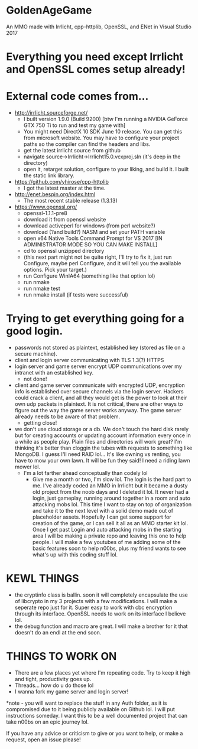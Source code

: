 # GoldenAgeGame
An MMO made with Irrlicht, cpp-httplib, OpenSSL, and ENet in Visual Studio 2017

# Everything you need except Irrlicht and OpenSSL comes setup already!

# External code comes from...
- http://irrlicht.sourceforge.net/
  - I built version 1.9.0 (Build 9200) [btw I'm running a NVIDIA GeForce GTX 750 Ti to run and test my game with]
  - You might need DirectX 10 SDK June 10 release. You can get this from microsoft website. You may have to configure your project paths so the compiler can find the headers and libs.
  - get the latest irrlicht source from github
  - navigate source->Irrlicht->Irrlicht15.0.vcxproj.sln (it's deep in the directory)
  - open it, retarget solution, configure to your liking, and build it. I built the static link library.
- https://github.com/yhirose/cpp-httplib
  - I got the latest master at the time.
- http://enet.bespin.org/index.html
  - The most recent stable release (1.3.13)
- https://www.openssl.org/
  - openssl-1.1.1-pre8
  - download it from openssl website
  - download activeperl for windows (from perl website?)
  - download (?and build?) NASM and set your PATH variable
  - open x64 Native Tools Command Prompt for VS 2017 [IN ADMINISTRATOR MODE SO YOU CAN MAKE INSTALL]
  - cd to openssl unzipped directory
  - (this next part might not be quite right, I'll try to fix it, just run Configure, maybe perl Configure, and it will tell you the available options. Pick your target.)
  - run Configure WinIA64 (something like that option lol)
  - run nmake
  - run nmake test
  - run nmake install (if tests were successful)

# Trying to get everything going for a good login.
- passwords not stored as plaintext, established key (stored as file on a secure machine).
- client and login server communicating with TLS 1.3(?) HTTPS
- login server and game server encrypt UDP communications over my intranet with an established key.
  - not done!
- client and game server communicate with encrypted UDP, encryption info is established over secure channels via the login server. Hackers could crack a client, and all they would get is the power to look at their own udp packets in plaintext. It is not critical, there are other ways to figure out the way the game server works anyway. The game server already needs to be aware of that problem.
  - getting close!
- we don't use cloud storage or a db. We don't touch the hard disk rarely but for creating accounts or updating account information every once in a while as people play. Plain files and directories will work great? I'm thinking it's better than cloggin the tubes with requests to something like MongoDB. I guess I'll need RAID lol... It's like owning vs renting, you have to mow your own lawn. It will be fun they said! I need a riding lawn mower lol.
  - I'm a lot farther ahead conceptually than codely lol
    - Give me a month or two, I'm slow lol. The login is the hard part to me. I've already coded an MMO in Irrlicht but it became a dusty old project from the noob days and I deleted it lol. It never had a login, just gameplay, running around together in a room and auto attacking mobs lol. This time I want to stay on top of organization and take it to the next level with a solid demo made out of placeholder assets. Hopefully I can get some support for creation of the game, or I can sell it all as an MMO starter kit lol. Once I get past Login and auto attacking mobs in the starting area I will be making a private repo and leaving this one to help people. I will make a few youtubes of me adding some of the basic features soon to help n00bs, plus my friend wants to see what's up with this coding stuff lol.

# KEWL THINGS
- the cryptinfo class is ballin. soon it will completely encapsulate the use of libcrypto in my 3 projects with a few modifications. I will make a seperate repo just for it. Super easy to work with cbc encryption through its interface. OpenSSL needs to work on its interface I believe lol.
- the debug function and macro are great. I will make a brother for it that doesn't do an endl at the end soon.

# THINGS TO WORK ON
- There are a few places yet where I'm repeating code. Try to keep it high and tight, productivity goes up.
- Threads... how do u do those lol
- I wanna fork my game server and login server!

*note - you will want to replace the stuff in any Auth folder, as it is compromised due to it being publicly available on Github lol. I will put instructions someday. I want this to be a well documented project that can take n00bs on an epic journey lol.

If you have any advice or criticism to give or you want to help, or make a request, open an issue please!
